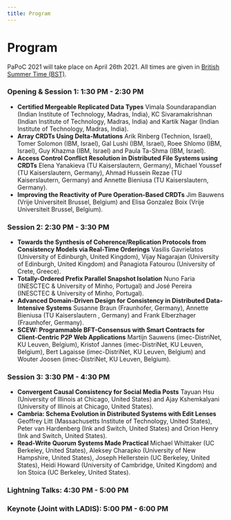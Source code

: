 ```yaml
---
title: Program
---
```

# Program

PaPoC 2021 will take place on April 26th 2021.
All times are given in [British Summer Time (BST)](https://www.timeanddate.com/time/zones/bst).

### Opening & Session 1: 1:30 PM - 2:30 PM
* **Certified Mergeable Replicated Data Types**
Vimala Soundarapandian (Indian Institute of Technology, Madras, India), KC Sivaramakrishnan (Indian Institute of Technology, Madras, India) and Kartik Nagar (Indian Institute of Technology, Madras, India).
* **Array CRDTs Using Delta-Mutations**
Arik Rinberg (Technion, Israel), Tomer Solomon (IBM, Israel), Gal Lushi (IBM, Israel), Roee Shlomo (IBM, Israel), Guy Khazma (IBM, Israel) and Paula Ta-Shma (IBM, Israel). 
* **Access Control Conflict Resolution in Distributed File Systems using CRDTs**
Elena Yanakieva (TU Kaiserslautern, Germany), Michael Youssef (TU Kaiserslautern, Germany), Ahmad Hussein Rezae (TU Kaiserslautern, Germany) and Annette Bieniusa (TU Kaiserslautern, Germany).
* **Improving the Reactivity of Pure Operation-Based CRDTs**
Jim Bauwens (Vrije Universiteit Brussel, Belgium) and Elisa Gonzalez Boix (Vrije Universiteit Brussel, Belgium). 

### Session 2: 2:30 PM - 3:30 PM
* **Towards the Synthesis of Coherence/Replication Protocols from Consistency Models via Real-Time Orderings**
Vasilis Gavrielatos (University of Edinburgh, United Kingdom), Vijay Nagarajan (University of Edinburgh, United Kingdom) and Panagiota Fatourou (University of Crete, Greece). 
* **Totally-Ordered Prefix Parallel Snapshot Isolation**
Nuno Faria (INESCTEC & University of Minho, Portugal) and José Pereira (INESCTEC & University of Minho, Portugal). 
* **Advanced Domain-Driven Design for Consistency in Distributed Data-Intensive Systems**
Susanne Braun (Fraunhofer, Germany), Annette Bieniusa (TU Kaiserslautern , Germany) and Frank Elberzhager (Fraunhofer, Germany).
* **SCEW: Programmable BFT-Consensus with Smart Contracts for Client-Centric P2P Web Applications**
Martijn Sauwens (imec-DistriNet, KU Leuven, Belgium), Kristof Jannes (imec-DistriNet, KU Leuven, Belgium), Bert Lagaisse (imec-DistriNet, KU Leuven, Belgium) and Wouter Joosen (imec-DistriNet, KU Leuven, Belgium).

### Session 3: 3:30 PM - 4:30 PM
* **Convergent Causal Consistency for Social Media Posts**
Tayuan Hsu (University of Illinois at Chicago, United States) and Ajay Kshemkalyani (University of Illinois at Chicago, United States). 
* **Cambria: Schema Evolution in Distributed Systems with Edit Lenses**
Geoffrey Litt (Massachusetts Institute of Technology, United States), Peter van Hardenberg (Ink and Switch, United States) and Orion Henry (Ink and Switch, United States).
* **Read-Write Quorum Systems Made Practical**
Michael Whittaker (UC Berkeley, United States), Aleksey Charapko (University of New Hampshire, United States), Joseph Hellerstein (UC Berkeley, United States), Heidi Howard (University of Cambridge, United Kingdom) and Ion Stoica (UC Berkeley, United States).

### Lightning Talks: 4:30 PM - 5:00 PM

### Keynote (Joint with LADIS): 5:00 PM - 6:00 PM